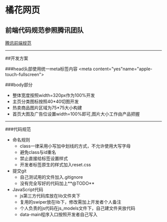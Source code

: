 # 橘花网页
## 前端代码规范参照腾讯团队
[腾讯前端规范](http://alloyteam.github.io/CodeGuide/)

  ---
##开发方案  
  
###head头部使用统一meta标签内容
    <meta charset="utf-8">
    <meta content="yes" name="apple-mobile-web-app-capable"><meta content="yes"name="apple-touch-fullscreen">
    <meta content="telephone=no" name="format-detection">
    <meta content="black" name="apple-mobile-web-app-status-bar-style">
    <meta name="viewport" content="width=device-width, user-scalable=no, initial-scale=1.0, maximum-scale=1.0, minimum-scale=1.0">
    <meta name="MobileOptimized" content="320">
    
###body部分    
- 整体宽度按照width=320px作为100%开发   
- 主页分类图标按照40*40切图开发 
- 热卖商品图片区域为75*75大小构建  
- 首页大图及广告位设置width=100%即可,图片大小工作由产品把握 

---

###代码规范  
- 命名规则      
    * class一律采用小写加中划线的方式，不允许使用大写字母
    * 避免class与id重名    
    * 禁止直接给标签设置样式 
    * 开发者标签原生的样式加入reset.css   
- 提交git  
    * 自己测试用的文件加入.gitignore  
    * 没有完全写好的代码加上**@TODO**
- JavaScript代码   
    * js第三方代码库放在lib文件夹下
    * 复用的swiper放在lib下，修改需加上开发者个人备注
    * 个人负责的js代码在js_models文件下，自己建文件夹放代码
    * data-main程序入口按照开发者自己写入       
